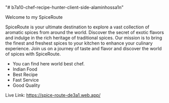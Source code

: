 "# b7a10-chef-recipe-hunter-client-side-alaminhossa1n" 

Welcome to my SpiceRoute

SpiceRoute is your ultimate destination to explore a vast collection of aromatic spices from around the world. Discover the secret of exotic flavors and indulge in the rich heritage of traditional spices. Our mission is to bring the finest and freshest spices to your kitchen to enhance your culinary experience. Join us on a journey of taste and flavor and discover the world of spices with SpiceRoute.

* You can find here world best chef.
* Indian Food
* Best Recipe
* Fast Service
* Good Quality

Live Link: https://spice-route-de3a1.web.app/
